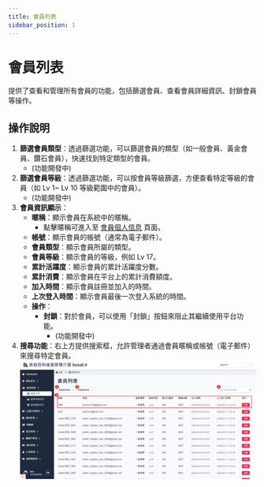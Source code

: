 ```yaml
---
title: 會員列表
sidebar_position: 1
---
```


# 會員列表

提供了查看和管理所有會員的功能，包括篩選會員、查看會員詳細資訊、封鎖會員等操作。

## 操作說明

1. **篩選會員類型**：透過篩選功能，可以篩選會員的類型（如一般會員、黃金會員、鑽石會員），快速找到特定類型的會員。
    - (功能開發中)
2. **篩選會員等級**：透過篩選功能，可以按會員等級篩選，方便查看特定等級的會員（如 Lv 1~ Lv 10 等級範圍中的會員）。
    - (功能開發中)
3. **會員資訊顯示**：
    - **暱稱**：顯示會員在系統中的暱稱。
        - 點擊暱稱可進入至 [會員個人信息](./member-list-info.md) 頁面。
    - **帳號**：顯示會員的帳號（通常為電子郵件）。
    - **會員類型**：顯示會員所屬的類型。
    - **會員等級**：顯示會員的等級，例如 Lv 17。
    - **累計活躍度**：顯示會員的累計活躍度分數。
    - **累計消費**：顯示會員在平台上的累計消費額度。
    - **加入時間**：顯示會員註冊並加入的時間。
    - **上次登入時間**：顯示會員最後一次登入系統的時間。
    - **操作**：
        - **封鎖**：對於會員，可以使用「封鎖」按鈕來阻止其繼續使用平台功能。
            - (功能開發中)
4. **搜尋功能**：右上方提供搜索框，允許管理者通過會員暱稱或帳號（電子郵件）來搜尋特定會員。
   ![會員列表操作說明](./img/member-list.png)
